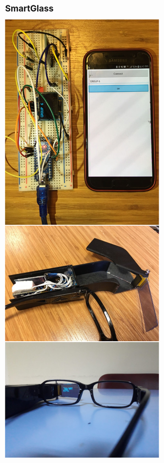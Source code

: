 # SmartGlass

![](https://github.com/Burakdemirci/SmartGlass/blob/main/IMG-20200915-WA0006.jpg)
![](https://github.com/Burakdemirci/SmartGlass/blob/main/IMG-20200915-WA0028.jpg)
![](https://github.com/Burakdemirci/SmartGlass/blob/main/IMG-20200915-WA0027.jpg)
